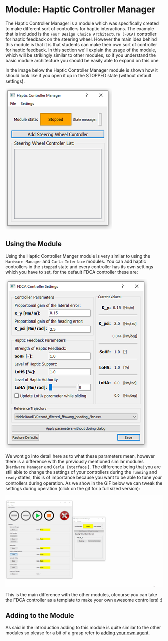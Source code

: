 # Module: Haptic Controller Manager
The Haptic Controller Manager is a module which was specifically created to make different sort of controllers for haptic interactions. The 
example that is included is the `Four Design Choice Architecture (FDCA)` controller for haptic feedback on the steering wheel. However
the main idea behind this module is that it is that students can make their own sort of controller for haptic feedback. In this section
we'll explain the usage of the module, which will be strikingly similar to other modules, so if you understand the basic module
architecture you should be easily able to expand on this one.

In the image below the Haptic Controller Manager module is shown how it should look like if you open it up in the STOPPED state (without default settings).

![Haptic Controller Manager Dialog](imgs/modules-hapticcontrollermanager-defaultdialog.PNG)

## Using the Module
Using the Haptic Controller Manger module is very similar to using the `Hardware Manager` and `Carla Interface` modules. You can add haptic controllers in the 
`stopped` state and every controller has its own settings which you have to set, for the default FDCA controller these are:

![FDCA Settings](imgs/modules-hapticcontrollermanager-fdca-settings.PNG)

We wont go into detail here as to what these parameters mean, however there is a difference with the previously mentioned similar modules 
(`Hardware Manager` and `Carla Interface` ). The difference being that you are still able to change the settings of your controllers during the
`running` and `ready` states, this is of importance because you want to be able to tune your controllers during operation. As we show in the GIF below
we can tweak the settings during operation (click on the gif for a full sized version):

[ ![](gifs/modules-hapticcontrollermanager-fdcatune.gif)](gifs/modules-hapticcontrollermanager-fdcatune.gif)

This is the main difference with the other modules, ofcourse you can take the FDCA controller as a template to make your own awesome
controllers! :)

## Adding to the Module
As said in the introduction adding to this module is quite similar to the other modules so please for a bit of a grasp refer to 
[adding your own agent](modules-carlainterface.md#adding_own_agents).